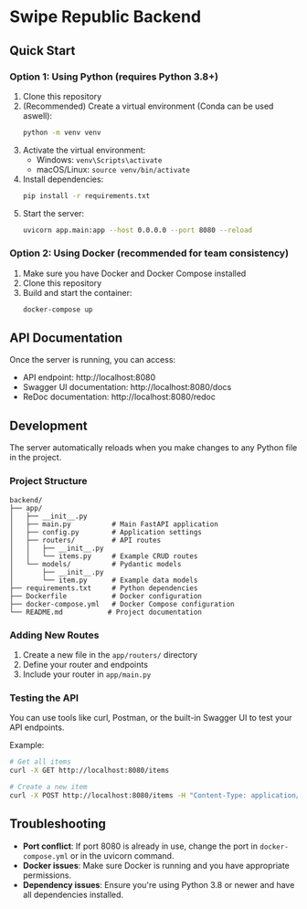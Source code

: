 # Swipe Republic Backend

## Quick Start

### Option 1: Using Python (requires Python 3.8+)

1. Clone this repository
2. (Recommended) Create a virtual environment (Conda can be used aswell):
   ```bash
   python -m venv venv
   ```
3. Activate the virtual environment:
   - Windows: `venv\Scripts\activate`
   - macOS/Linux: `source venv/bin/activate`
4. Install dependencies:
   ```bash
   pip install -r requirements.txt
   ```
5. Start the server:
   ```bash
   uvicorn app.main:app --host 0.0.0.0 --port 8080 --reload
   ```

### Option 2: Using Docker (recommended for team consistency)

1. Make sure you have Docker and Docker Compose installed
2. Clone this repository
3. Build and start the container:
   ```bash
   docker-compose up
   ```

## API Documentation

Once the server is running, you can access:
- API endpoint: http://localhost:8080
- Swagger UI documentation: http://localhost:8080/docs
- ReDoc documentation: http://localhost:8080/redoc

## Development

The server automatically reloads when you make changes to any Python file in the project.

### Project Structure

```
backend/
├── app/
│   ├── __init__.py
│   ├── main.py          # Main FastAPI application
│   ├── config.py        # Application settings
│   ├── routers/         # API routes
│   │   ├── __init__.py
│   │   └── items.py     # Example CRUD routes
│   └── models/          # Pydantic models
│       ├── __init__.py
│       └── item.py      # Example data models
├── requirements.txt     # Python dependencies
├── Dockerfile           # Docker configuration
├── docker-compose.yml   # Docker Compose configuration
└── README.md           # Project documentation
```

### Adding New Routes

1. Create a new file in the `app/routers/` directory
2. Define your router and endpoints
3. Include your router in `app/main.py`

### Testing the API

You can use tools like curl, Postman, or the built-in Swagger UI to test your API endpoints.

Example:
```bash
# Get all items
curl -X GET http://localhost:8080/items

# Create a new item
curl -X POST http://localhost:8080/items -H "Content-Type: application/json" -d '{"name": "Test Item", "description": "This is a test item", "price": 9.99}'
```

## Troubleshooting

- **Port conflict**: If port 8080 is already in use, change the port in `docker-compose.yml` or in the uvicorn command.
- **Docker issues**: Make sure Docker is running and you have appropriate permissions.
- **Dependency issues**: Ensure you're using Python 3.8 or newer and have all dependencies installed.

